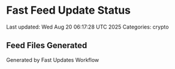 # Fast Feed Update Status
Last updated: Wed Aug 20 06:17:28 UTC 2025
Categories: crypto

## Feed Files Generated

Generated by Fast Updates Workflow
